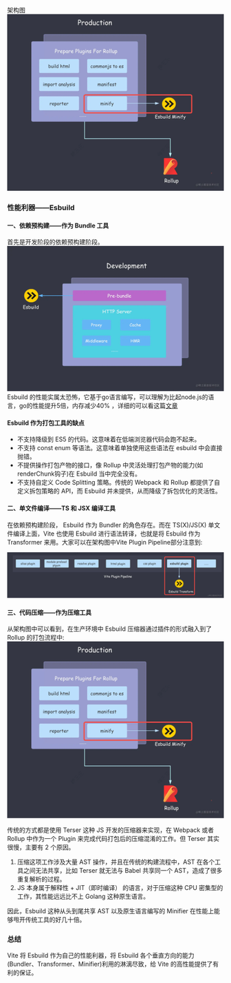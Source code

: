 架构图
![](img/img.png)

### 性能利器——Esbuild
#### 一、依赖预构建——作为 Bundle 工具
首先是开发阶段的依赖预构建阶段。
![img_1.png](img/img_1.png)
Esbuild 的性能实属太恐怖，它基于go语言编写，可以理解为比起node.js的语言，go的性能提升5倍，内存减少40%
，详细的可以看这篇[文章](https://blog.csdn.net/csdnnews/article/details/124979161)

#### Esbuild 作为打包工具的缺点
* 不支持降级到 ES5 的代码。这意味着在低端浏览器代码会跑不起来。
* 不支持 const enum 等语法。这意味着单独使用这些语法在 esbuild 中会直接抛错。
* 不提供操作打包产物的接口，像 Rollup 中灵活处理打包产物的能力(如renderChunk钩子)在 Esbuild 当中完全没有。
* 不支持自定义 Code Splitting 策略。传统的 Webpack 和 Rollup 都提供了自定义拆包策略的 API，而 Esbuild 并未提供，从而降级了拆包优化的灵活性。

#### 二、单文件编译——TS 和 JSX 编译工具
在依赖预构建阶段， Esbuild 作为 Bundler 的角色存在。而在 TS(X)/JS(X) 单文件编译上面，Vite 也使用 Esbuild 进行语法转译，也就是将 Esbuild 作为 Transformer 来用。大家可以在架构图中Vite Plugin Pipeline部分注意到:

![img_2.png](img/img_2.png)

#### 三、代码压缩——作为压缩工具
从架构图中可以看到，在生产环境中 Esbuild 压缩器通过插件的形式融入到了 Rollup 的打包流程中:
![img.png](img/img.png)

传统的方式都是使用 Terser 这种 JS 开发的压缩器来实现，在 Webpack 或者 Rollup 中作为一个 Plugin 来完成代码打包后的压缩混淆的工作。但 Terser 其实很慢，主要有 2 个原因。

1. 压缩这项工作涉及大量 AST 操作，并且在传统的构建流程中，AST 在各个工具之间无法共享，比如 Terser 就无法与 Babel 共享同一个 AST，造成了很多重复解析的过程。
2. JS 本身属于解释性 + JIT（即时编译） 的语言，对于压缩这种 CPU 密集型的工作，其性能远远比不上 Golang 这种原生语言。

因此，Esbuild 这种从头到尾共享 AST 以及原生语言编写的 Minifier 在性能上能够甩开传统工具的好几十倍。

### 总结
Vite 将 Esbuild 作为自己的性能利器，将 Esbuild 各个垂直方向的能力(Bundler、Transformer、Minifier)利用的淋漓尽致，给 Vite 的高性能提供了有利的保证。
